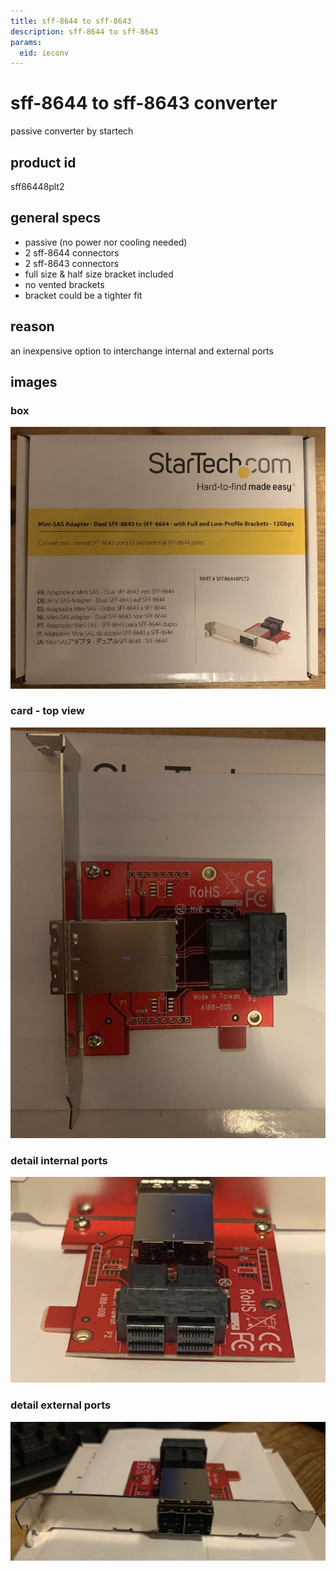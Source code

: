 ```yaml
---
title: sff-8644 to sff-8643
description: sff-8644 to sff-8643
params:
  eid: ieconv
---
```

# sff-8644 to sff-8643 converter
passive converter by startech

## product id
sff86448plt2

## general specs
- passive (no power nor cooling needed)
- 2 sff-8644 connectors
- 2 sff-8643 connectors
- full size & half size bracket included
- no vented brackets
- bracket could be a tighter fit

## reason
an inexpensive option to interchange internal and external ports 

## images

### box
![box](ieconvbox.jpg)
### card - top view
![card](ieconvcard.jpg)
### detail internal ports
![internal ports](ieconvint.jpg)
### detail external ports
![external ports](ieconvext.jpg)
